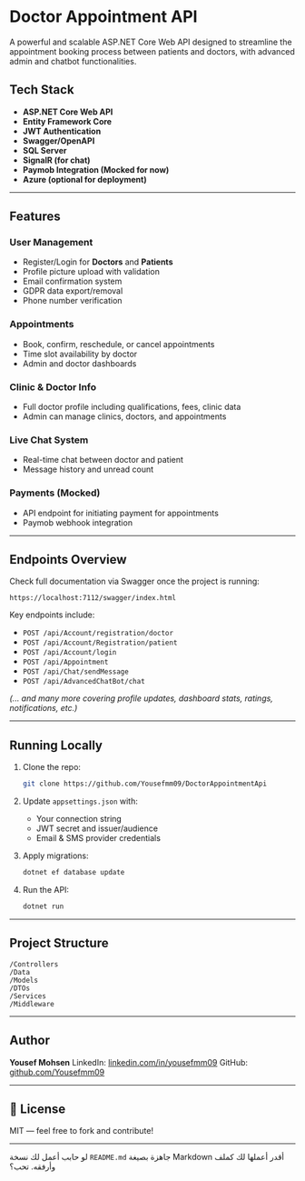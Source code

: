 #  Doctor Appointment API

A powerful and scalable ASP.NET Core Web API designed to streamline the appointment booking process between patients and doctors, with advanced admin and chatbot functionalities.

##  Tech Stack

* **ASP.NET Core Web API**
* **Entity Framework Core**
* **JWT Authentication**
* **Swagger/OpenAPI**
* **SQL Server**
* **SignalR (for chat)**
* **Paymob Integration (Mocked for now)**
* **Azure (optional for deployment)**

---

##  Features

###  User Management

* Register/Login for **Doctors** and **Patients**
* Profile picture upload with validation
* Email confirmation system
* GDPR data export/removal
* Phone number verification

###  Appointments

* Book, confirm, reschedule, or cancel appointments
* Time slot availability by doctor
* Admin and doctor dashboards

###  Clinic & Doctor Info

* Full doctor profile including qualifications, fees, clinic data
* Admin can manage clinics, doctors, and appointments

###  Live Chat System

* Real-time chat between doctor and patient
* Message history and unread count


###  Payments (Mocked)

* API endpoint for initiating payment for appointments
* Paymob webhook integration

---

##  Endpoints Overview

Check full documentation via Swagger once the project is running:

```
https://localhost:7112/swagger/index.html
```

Key endpoints include:

* `POST /api/Account/registration/doctor`
* `POST /api/Account/Registration/patient`
* `POST /api/Account/login`
* `POST /api/Appointment`
* `POST /api/Chat/sendMessage`
* `POST /api/AdvancedChatBot/chat`

*(... and many more covering profile updates, dashboard stats, ratings, notifications, etc.)*

---

##  Running Locally

1. Clone the repo:

   ```bash
   git clone https://github.com/Yousefmm09/DoctorAppointmentApi
   ```

2. Update `appsettings.json` with:

   * Your connection string
   * JWT secret and issuer/audience
   * Email & SMS provider credentials

3. Apply migrations:

   ```bash
   dotnet ef database update
   ```

4. Run the API:

   ```bash
   dotnet run
   ```

---

##  Project Structure

```
/Controllers
/Data
/Models
/DTOs
/Services
/Middleware
```

---

##  Author

**Yousef Mohsen**
LinkedIn: [linkedin.com/in/yousefmm09](https://www.linkedin.com/in/yousefmm09)
GitHub: [github.com/Yousefmm09](https://github.com/Yousefmm09)

---

## 📄 License

MIT — feel free to fork and contribute!

---

لو حابب أعمل لك نسخة `README.md` جاهزة بصيغة Markdown أقدر أعملها لك كملف وأرفقه. تحب؟
